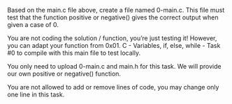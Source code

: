 Based on the main.c file above, create a file named 0-main.c. This file must test that the function positive or negative() gives the correct output when given a case of 0.



You are not coding the solution / function, you’re just testing it! However, you can adapt your function from 0x01. C - Variables, if, else, while - Task #0 to compile with this main file to test locally.



You only need to upload 0-main.c and main.h for this task. We will provide our own positive or negative() function.

You are not allowed to add or remove lines of code, you may change only one line in this task.
